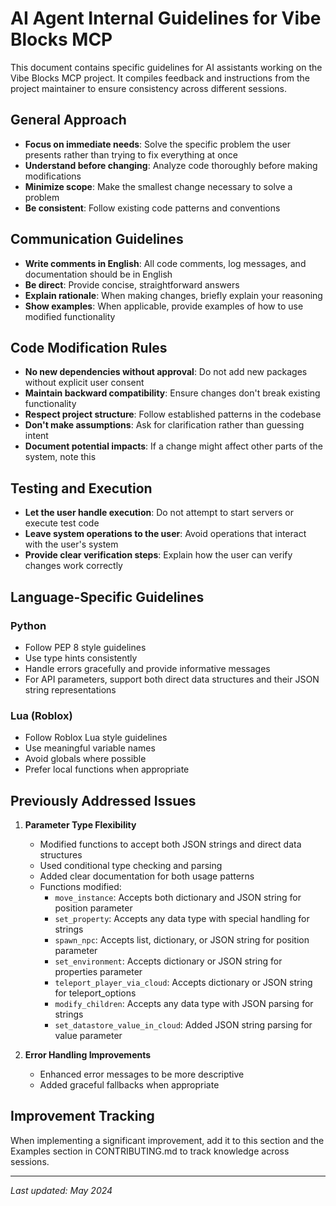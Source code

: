 # AI Agent Internal Guidelines for Vibe Blocks MCP

This document contains specific guidelines for AI assistants working on the Vibe Blocks MCP project. It compiles feedback and instructions from the project maintainer to ensure consistency across different sessions.

## General Approach

- **Focus on immediate needs**: Solve the specific problem the user presents rather than trying to fix everything at once
- **Understand before changing**: Analyze code thoroughly before making modifications
- **Minimize scope**: Make the smallest change necessary to solve a problem
- **Be consistent**: Follow existing code patterns and conventions

## Communication Guidelines

- **Write comments in English**: All code comments, log messages, and documentation should be in English
- **Be direct**: Provide concise, straightforward answers
- **Explain rationale**: When making changes, briefly explain your reasoning
- **Show examples**: When applicable, provide examples of how to use modified functionality

## Code Modification Rules

- **No new dependencies without approval**: Do not add new packages without explicit user consent
- **Maintain backward compatibility**: Ensure changes don't break existing functionality
- **Respect project structure**: Follow established patterns in the codebase
- **Don't make assumptions**: Ask for clarification rather than guessing intent
- **Document potential impacts**: If a change might affect other parts of the system, note this

## Testing and Execution

- **Let the user handle execution**: Do not attempt to start servers or execute test code
- **Leave system operations to the user**: Avoid operations that interact with the user's system
- **Provide clear verification steps**: Explain how the user can verify changes work correctly

## Language-Specific Guidelines

### Python
- Follow PEP 8 style guidelines
- Use type hints consistently
- Handle errors gracefully and provide informative messages
- For API parameters, support both direct data structures and their JSON string representations

### Lua (Roblox)
- Follow Roblox Lua style guidelines
- Use meaningful variable names
- Avoid globals where possible
- Prefer local functions when appropriate

## Previously Addressed Issues

1. **Parameter Type Flexibility**
   - Modified functions to accept both JSON strings and direct data structures
   - Used conditional type checking and parsing
   - Added clear documentation for both usage patterns
   - Functions modified:
     - `move_instance`: Accepts both dictionary and JSON string for position parameter
     - `set_property`: Accepts any data type with special handling for strings
     - `spawn_npc`: Accepts list, dictionary, or JSON string for position parameter
     - `set_environment`: Accepts dictionary or JSON string for properties parameter
     - `teleport_player_via_cloud`: Accepts dictionary or JSON string for teleport_options
     - `modify_children`: Accepts any data type with JSON parsing for strings
     - `set_datastore_value_in_cloud`: Added JSON string parsing for value parameter

2. **Error Handling Improvements**
   - Enhanced error messages to be more descriptive
   - Added graceful fallbacks when appropriate

## Improvement Tracking

When implementing a significant improvement, add it to this section and the Examples section in CONTRIBUTING.md to track knowledge across sessions.

---

*Last updated: May 2024* 